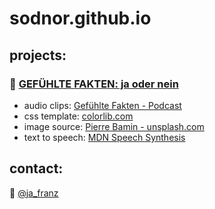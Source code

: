 # sodnor.github.io  
## projects:  
### 🦎  [GEFÜHLTE FAKTEN: ja oder nein](../fakten)  
* audio clips: [Gefühlte Fakten - Podcast](https://gefuehltefakten.de)  
* css template: [colorlib.com](https://colorlib.com)  
* image source: [Pierre Bamin - unsplash.com](https://unsplash.com/photos/4ePxJT_ffKw)  
* text to speech: [MDN Speech Synthesis](https://developer.mozilla.org/en-US/docs/Web/API/SpeechSynthesisUtterance)

## contact:  
🐤  [@ja_franz](https://twitter.com/ja_franz "Twitter: @ja_franz")  
